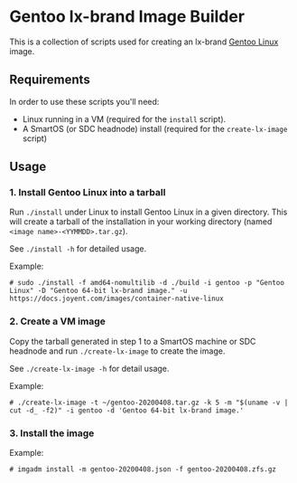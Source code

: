 # Gentoo lx-brand Image Builder

This is a collection of scripts used for creating an lx-brand [Gentoo
Linux][gentoo] image.

## Requirements

In order to use these scripts you'll need:

- Linux running in a VM (required for the `install` script).
- A SmartOS (or SDC headnode) install (required for the `create-lx-image`
  script)

## Usage

### 1. Install Gentoo Linux into a tarball

Run `./install` under Linux to install Gentoo Linux in a given directory.  This
will create a tarball of the installation in your working directory (named
`<image name>-<YYMMDD>.tar.gz`).

See `./install -h` for detailed usage.

Example:

    # sudo ./install -f amd64-nomultilib -d ./build -i gentoo -p "Gentoo Linux" -D "Gentoo 64-bit lx-brand image." -u https://docs.joyent.com/images/container-native-linux

### 2. Create a VM image

Copy the tarball generated in step 1 to a SmartOS machine or SDC headnode and
run `./create-lx-image` to create the image.

See `./create-lx-image -h` for detail usage.

Example:

    # ./create-lx-image -t ~/gentoo-20200408.tar.gz -k 5 -m "$(uname -v | cut -d_ -f2)" -i gentoo -d 'Gentoo 64-bit lx-brand image.'

### 3. Install the image

Example:

    # imgadm install -m gentoo-20200408.json -f gentoo-20200408.zfs.gz

[gentoo]: https://www.gentoo.org
